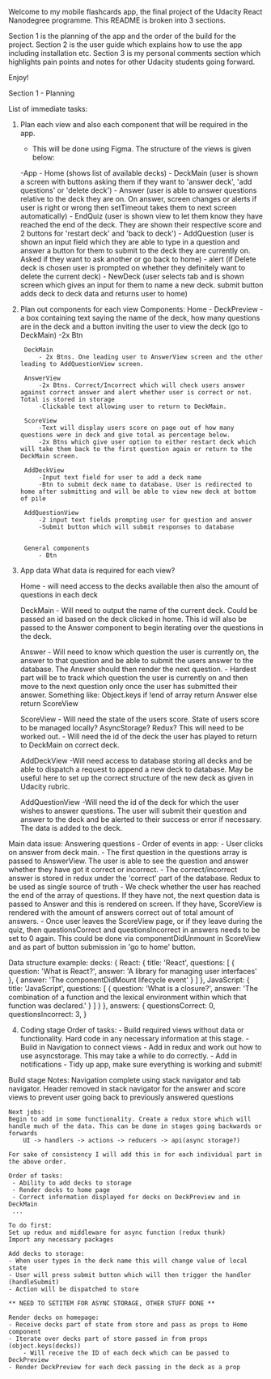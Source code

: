 Welcome to my mobile flashcards app, the final project of the Udacity React Nanodegree programme. This README is broken into 3 sections.

Section 1 is the planning of the app and the order of the build for the project.
Section 2 is the user guide which explains how to use the app including installation etc.
Section 3 is my personal comments section which highlights pain points and notes for other Udacity students going forward.

Enjoy!

Section 1 - Planning

List of immediate tasks:
1. Plan each view and also each component that will be required in the app.
    - This will be done using Figma. The structure of the views is given below:

    -App
        - Home (shows list of available decks)
            - DeckMain (user is shown a screen with buttons asking them if they want to 'answer deck', 'add questions' or 'delete deck')
                - Answer (user is able to answer questions relative to the deck they are on. On answer, screen changes or alerts if user is right or wrong then setTimeout takes them to next screen automatically)
                    - EndQuiz (user is shown view to let them know they have reached the end of the deck. They are shown their respective score and 2 buttons for 'restart deck' and 'back to deck')
                - AddQuestion (user is shown an input field which they are able to type in a question and answer a button for them to submit to the deck they are currently on. Asked if they want to ask another or go back to home)
                - alert (if Delete deck is chosen user is prompted on whether they definitely want to delete the current deck)
            - NewDeck (user selects tab and is shown screen which gives an input for them to name a new deck. submit button adds deck to deck data and returns user to home)


2. Plan out components for each view
    Components:
        Home
            - DeckPreview
                - a box containing text saying the name of the deck, how many questions are in the deck and a button inviting the user to view the deck (go to DeckMain)
                -2x Btn

        DeckMain
            - 2x Btns. One leading user to AnswerView screen and the other leading to AddQuestionView screen.

        AnswerView
            -2x Btns. Correct/Incorrect which will check users answer against correct answer and alert whether user is correct or not. Total is stored in storage
            -Clickable text allowing user to return to DeckMain.

        ScoreView
            -Text will display users score on page out of how many questions were in deck and give total as percentage below.
            -2x Btns which give user option to either restart deck which will take them back to the first question again or return to the DeckMain screen.

        AddDeckView
            -Input text field for user to add a deck name
            -Btn to submit deck name to database. User is redirected to home after submitting and will be able to view new deck at bottom of pile

        AddQuestionView
            -2 input text fields prompting user for question and answer
            -Submit button which will submit responses to database


        General components
            - Btn


3. App data
    What data is required for each view?

    Home 
        - will need access to the decks available then also the amount of questions in each deck

    DeckMain
        - Will need to output the name of the current deck. Could be passed an id based on the deck clicked in home. This id will also be passed to the Answer component to begin iterating over the questions in the deck.

    Answer
        - Will need to know which question the user is currently on, the answer to that question and be able to submit the users answer to the database. The Answer should then render the next question.
        - Hardest part will be to track which question the user is currently on and then move to the next question only once the user has submitted their answer. Something like:
            Object.keys
            if !end of array return Answer else return ScoreView
    
    ScoreView
        - Will need the state of the users score. State of users score to be managed locally? AsyncStorage? Redux? This will need to be worked out.
        - Will need the id of the deck the user has played to return to DeckMain on correct deck.

    AddDeckView
        -Will need access to database storing all decks and be able to dispatch a request to append a new deck to database. May be useful here to set up the correct structure of the new deck as given in Udacity rubric.

    AddQuestionView
        -Will need the id of the deck for which the user wishes to answer questions. The user will submit their question and answer to the deck and be alerted to their success or error if necessary. The data is added to the deck.

Main data issue:
    Answering questions
        - Order of events in app:
            - User clicks on answer from deck main.
            - The first question in the questions array is passed to AnswerView. The user is able to see the question and answer whether they have got it correct or incorrect.
            - The correct/incorrect answer is stored in redux under the 'correct' part of the database. Redux to be used as single source of truth
            - We check whether the user has reached the end of the array of questions. If they have not, the next question data is passed to Answer and this is rendered on screen. If they have, ScoreView is rendered with the amount of answers correct out of total amount of answers.
            - Once user leaves the ScoreView page, or if they leave during the quiz, then questionsCorrect and questionsIncorrect in answers needs to be set to 0 again. This could be done via componentDidUnmount in ScoreView and as part of button submission in 'go to home' button.

Data structure example:
    decks: {
    React: {
        title: 'React',
        questions: [
        {
            question: 'What is React?',
            answer: 'A library for managing user interfaces'
        },
        {
            <!-- question: 'Whe÷÷re do you make Ajax requests in React?', -->
            answer: 'The componentDidMount lifecycle event'
        }
        ]
    },
    JavaScript: {
        title: 'JavaScript',
        questions: [
        {
            question: 'What is a closure?',
            answer: 'The combination of a function and the lexical environment within which that function was declared.'
        }
        ]
    }
    },
    answers: {
        questionsCorrect: 0,
        questionsIncorrect: 3,
    }

4. Coding stage
    Order of tasks:
        - Build required views without data or functionality. Hard code in any necessary information at this stage.
        - Build in Navigation to connect views
        - Add in redux and work out how to use asyncstorage. This may take a while to do correctly.
        - Add in notifications
        - Tidy up app, make sure everything is working and submit!



Build stage Notes:
    Navigation complete using stack navigator and tab navigator.
    Header removed in stack navigator for the answer and score views to prevent user going back to previously answered questions

    Next jobs:
    Begin to add in some functionality. Create a redux store which will handle much of the data. This can be done in stages going backwards or forwards
        UI -> handlers -> actions -> reducers -> api(async storage?)
    
    For sake of consistency I will add this in for each individual part in the above order.

    Order of tasks:
     - Ability to add decks to storage
     - Render decks to home page
     - Correct information displayed for decks on DeckPreview and in DeckMain
     ...

    To do first:
    Set up redux and middleware for async function (redux thunk)
    Import any necessary packages

    Add decks to storage:
    - When user types in the deck name this will change value of local state
    - User will press submit button which will then trigger the handler (handleSubmit)
    - Action will be dispatched to store

    ** NEED TO SETITEM FOR ASYNC STORAGE, OTHER STUFF DONE **

    Render decks on homepage:
    - Receive decks part of state from store and pass as props to Home component
    - Iterate over decks part of store passed in from props (object.keys(decks))
        - Will receive the ID of each deck which can be passed to DeckPreview
    - Render DeckPreview for each deck passing in the deck as a prop


